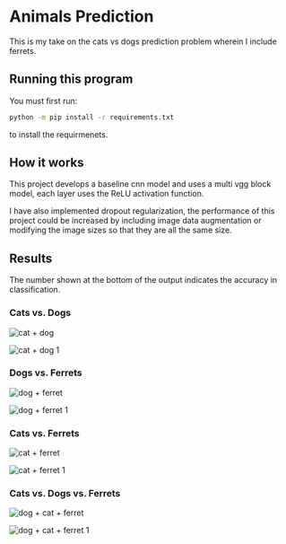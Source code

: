 # Animals Prediction

This is my take on the cats vs dogs prediction problem wherein I include ferrets.

## Running this program

You must first run:
```bash
python -m pip install -r requirements.txt
```
to install the requirmenets.

## How it works

This project develops a baseline cnn model and uses a multi vgg block model, each layer uses the ReLU activation function.

I have also implemented dropout regularization, the performance of this project could be increased by including image data augmentation or modifying the image sizes so that they are all the same size.

## Results
The number shown at the bottom of the output indicates the accuracy in classification.

### Cats vs. Dogs
![cat + dog](https://github.com/kierrarg/animals-prediction/assets/78625238/02b68cec-9d9e-44ac-b6da-4a84c93f3075)

![cat + dog 1](https://github.com/kierrarg/animals-prediction/assets/78625238/1444bfbe-fccf-474e-be08-d6caa6073375)

### Dogs vs. Ferrets
![dog + ferret](https://github.com/kierrarg/animals-prediction/assets/78625238/81bfcf89-3d95-429b-893d-1b839e881bc8)

![dog + ferret 1](https://github.com/kierrarg/animals-prediction/assets/78625238/de3bde38-3c53-402a-b8cd-279ef65a2dae)

### Cats vs. Ferrets
![cat + ferret](https://github.com/kierrarg/animals-prediction/assets/78625238/82cca505-c6ee-409c-84c6-97679a2bb6e2)

![cat + ferret 1](https://github.com/kierrarg/animals-prediction/assets/78625238/99402090-20f8-4e1f-83dd-020494dc9c28)

### Cats vs. Dogs vs. Ferrets
![dog + cat + ferret](https://github.com/kierrarg/animals-prediction/assets/78625238/0634b53d-2535-4889-9bb5-66636264ae59)

![dog + cat + ferret 1](https://github.com/kierrarg/animals-prediction/assets/78625238/f8e4f076-6a3b-4f26-9d33-951ea65e5a6a)
